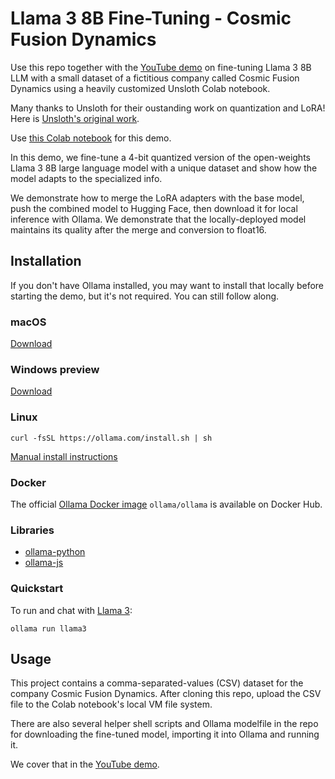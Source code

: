 # Llama 3 8B Fine-Tuning - Cosmic Fusion Dynamics

Use this repo together with the <a href="https://www.youtube.com/channel/UCTvINngXY_Tz-ERl_AcGbrg" target="_blank">YouTube demo</a> on fine-tuning Llama 3 8B LLM with a small dataset of a fictitious company called Cosmic Fusion Dynamics using a heavily customized Unsloth Colab notebook.

Many thanks to Unsloth for their oustanding work on quantization and LoRA! Here is <a href="https://colab.research.google.com/drive/135ced7oHytdxu3N2DNe1Z0kqjyYIkDXp?usp=sharing" target="_blank">Unsloth's original work</a>.

Use <a href="https://colab.research.google.com/drive/1or-JzMwFolyl2KAuTaOZXGwPYx6pympX?usp=sharing" target="_blank">this Colab notebook</a> for this demo.

In this demo, we fine-tune a 4-bit quantized version of the open-weights Llama 3 8B large language model with a unique dataset and show how the model adapts to the specialized info.

We demonstrate how to merge the LoRA adapters with the base model, push the combined model to Hugging Face, then download it for local inference with Ollama. We demonstrate that the locally-deployed model maintains its quality after the merge and conversion to float16.

## Installation

If you don't have Ollama installed, you may want to install that locally before starting the demo, but it's not required. You can still follow along.

### macOS

[Download](https://ollama.com/download/Ollama-darwin.zip)

### Windows preview

[Download](https://ollama.com/download/OllamaSetup.exe)

### Linux

```
curl -fsSL https://ollama.com/install.sh | sh
```

[Manual install instructions](https://github.com/ollama/ollama/blob/main/docs/linux.md)

### Docker

The official [Ollama Docker image](https://hub.docker.com/r/ollama/ollama) `ollama/ollama` is available on Docker Hub.

### Libraries

- [ollama-python](https://github.com/ollama/ollama-python)
- [ollama-js](https://github.com/ollama/ollama-js)

### Quickstart

To run and chat with [Llama 3](https://ollama.com/library/llama3):

```
ollama run llama3
```

## Usage

This project contains a comma-separated-values (CSV) dataset for the company Cosmic Fusion Dynamics. After cloning this repo, upload the CSV file to the Colab notebook's local VM file system.

There are also several helper shell scripts and Ollama modelfile in the repo for downloading the fine-tuned model, importing it into Ollama and running it.

We cover that in the <a href="https://www.youtube.com/channel/UCTvINngXY_Tz-ERl_AcGbrg" target="_blank">YouTube demo</a>.

